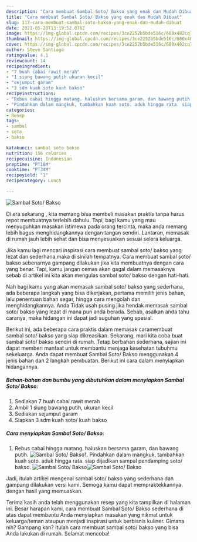 ```yaml
---
description: "Cara membuat Sambal Soto/ Bakso yang enak dan Mudah Dibuat"
title: "Cara membuat Sambal Soto/ Bakso yang enak dan Mudah Dibuat"
slug: 117-cara-membuat-sambal-soto-bakso-yang-enak-dan-mudah-dibuat
date: 2021-05-20T13:19:52.076Z
image: https://img-global.cpcdn.com/recipes/3ce2252b5bde516c/680x482cq70/sambal-soto-bakso-foto-resep-utama.jpg
thumbnail: https://img-global.cpcdn.com/recipes/3ce2252b5bde516c/680x482cq70/sambal-soto-bakso-foto-resep-utama.jpg
cover: https://img-global.cpcdn.com/recipes/3ce2252b5bde516c/680x482cq70/sambal-soto-bakso-foto-resep-utama.jpg
author: Steve Santiago
ratingvalue: 4.1
reviewcount: 14
recipeingredient:
- "7 buah cabai rawit merah"
- "1 siung bawang putih ukuran kecil"
- "sejumput garam"
- "3 sdm kuah soto kuah bakso"
recipeinstructions:
- "Rebus cabai hingga matang. haluskan bersama garam, dan bawang putih."
- "Pindahkan dalam mangkuk, tambahkan kuah soto. aduk hingga rata. siap dijadikan sampal pendamping soto/ bakso."
categories:
- Resep
tags:
- sambal
- soto
- bakso

katakunci: sambal soto bakso 
nutrition: 156 calories
recipecuisine: Indonesian
preptime: "PT18M"
cooktime: "PT34M"
recipeyield: "1"
recipecategory: Lunch

---
```



![Sambal Soto/ Bakso](https://img-global.cpcdn.com/recipes/3ce2252b5bde516c/680x482cq70/sambal-soto-bakso-foto-resep-utama.jpg)

Di era  sekarang , kita memang bisa membeli masakan praktis tanpa harus repot membuatnya terlebih dahulu. Tapi, bagi kamu yang mau menyuguhkan masakan istimewa pada orang tercinta, maka anda memang lebih bagus menghidangkannya dengan tangan sendiri. Lantaran, memasak di rumah jauh lebih sehat dan bisa menyesuaikan sesuai selera keluarga.

Jika kamu lagi mencari inspirasi cara membuat sambal soto/ bakso yang lezat dan sederhana,maka di sinilah tempatnya. Cara membuat sambal soto/ bakso  sebenarnya gampang dilakukan jika kita membuatnya dengan cara yang benar. Tapi, kamu jangan cemas akan gagal dalam memasaknya 
sebab di artikel ini kita akan mengulas sambal soto/ bakso dengan hati-hati.  



Nah bagi kamu yang akan memasak sambal soto/ bakso yang sederhana, ada beberapa langkah yang bisa dikerjakan, pertama memilih jenis bahan, lalu penentuan bahan segar, hingga cara mengolah dan menghidangkannya. Anda Tidak usah pusing jika hendak memasak sambal soto/ bakso yang lezat di mana pun anda berada. Sebab, asalkan anda  tahu caranya, maka hidangan ini dapat jadi suguhan yang spesial.

Berikut ini, ada beberapa cara praktis  dalam memasak caramembuat sambal soto/ bakso yang siap dikreasikan. Sekarang, mari kita coba buat sambal soto/ bakso sendiri di rumah. Tetap berbahan sederhana, sajian ini dapat memberi manfaat untuk membantu menjaga kesehatan tubuhmu sekeluarga. Anda dapat membuat Sambal Soto/ Bakso menggunakan 4 jenis bahan dan 2 langkah pembuatan. Berikut ini cara dalam menyiapkan hidangannya.

<!--inarticleads1-->

##### Bahan-bahan dan bumbu yang dibutuhkan dalam menyiapkan Sambal Soto/ Bakso:

1. Sediakan 7 buah cabai rawit merah
1. Ambil 1 siung bawang putih, ukuran kecil
1. Sediakan sejumput garam
1. Siapkan 3 sdm kuah soto/ kuah bakso




<!--inarticleads2-->

##### Cara menyiapkan Sambal Soto/ Bakso:

1. Rebus cabai hingga matang. haluskan bersama garam, dan bawang putih.
<img src="https://img-global.cpcdn.com/steps/b4fe4bf31fd6f6ad/160x128cq70/sambal-soto-bakso-langkah-memasak-1-foto.jpg" alt="Sambal Soto/ Bakso">1. Pindahkan dalam mangkuk, tambahkan kuah soto. aduk hingga rata. siap dijadikan sampal pendamping soto/ bakso.
<img src="https://img-global.cpcdn.com/steps/934acbafe7330b00/160x128cq70/sambal-soto-bakso-langkah-memasak-2-foto.jpg" alt="Sambal Soto/ Bakso"><img src="https://img-global.cpcdn.com/steps/3c7ce8465ea97e54/160x128cq70/sambal-soto-bakso-langkah-memasak-2-foto.jpg" alt="Sambal Soto/ Bakso">



Jadi, itulah artikel mengenai  sambal soto/ bakso  yang sederhana dan gampang dilakukan versi kami. Semoga kamu dapat mempraktekkannya dengan hasil yang memuaskan. 

Terima kasih anda telah menggunakan resep yang kita tampilkan di halaman ini. Besar harapan kami, cara membuat  Sambal Soto/ Bakso sederhana di atas dapat membantu Anda menyiapkan masakan yang nikmat untuk keluarga/teman ataupun menjadi inspirasi untuk berbisnis kuliner. Gimana nih? Gampang kan? Itulah cara membuat sambal soto/ bakso yang bisa Anda lakukan di rumah. Selamat mencoba!

